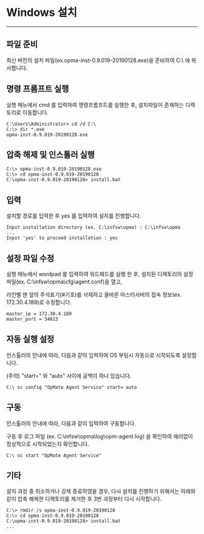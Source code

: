 # Windows 설치

---

## 파일 준비

최신 버전의 설치 파일(ex.opma-inst-0.9.019-20190128.exe)을 준비하여 C:\ 에 복사합니다.

## 명령 프롬프트 실행

실행 메뉴에서 cmd 를 입력하여 명령프롬프트를 실행한 후, 설치파일이 존재하는 디렉토리로 이동합니다.

```
C:\Users\Administrator> cd /d C:\
C:\> dir *.exe
opma-inst-0.9.019-20190128.exe
```

## 압축 해제 및 인스톨러 실행

```
C:\> opma-inst-0.9.019-20190128.exe
C:\> cd opma-inst-0.9.019-20190128
C:\opma-inst-0.9.019-20190128> install.bat
```

## 입력

설치할 경로를 입력한 후 yes 를 입력하여 설치를 진행합니다.

```
Input installation directory (ex. C:\infsw\opma) : C:\infsw\opma
...
Input 'yes' to proceed installation : yes
```

## 설정 파일 수정

실행 메뉴에서 wordpad 를 입력하여 워드패드를 실행 한 후, 설치된 디렉토리의 설정 파일(ex. C:\infsw\opma\cfg\agent.conf)을 열고,

라인별 맨 앞의 주석표기(#기호)를 삭제하고 올바른 마스터서버의 접속 정보(ex. 172.30.4.189)로 수정합니다.

```
master_ip = 172.30.4.189
master_port = 34813
```

## 자동 실행 설정

인스톨러의 안내에 따라, 다음과 같이 입력하여 OS 부팅시 자동으로 시작되도록 설정합니다.

(주의)  "start=" 와 "auto" 사이에 공백이 하나 있습니다.

```
C:\ sc config "OpMate Agent Service" start= auto
```

## 구동

인스톨러의 안내에 따라, 다음과 같이 입력하여 구동합니다.

구동 후 로그 파일 (ex. C:\infsw\opma\log\opm-agent.log) 을 확인하여 에러없이 정상적으로 시작되었는지 확인합니다.

```
C:\ sc start "OpMate Agent Service"
```

## 기타

설치 과정 중 취소하거나 강제 종료하였을 경우, 다시 설치를 진행하기 위해서는 아래와 같이 압축 해제한 디렉토리를 제거한 후 3번 과정부터 다시 시작합니다.

```
C:\> rmdir /s opma-inst-0.9.019-20190128
C:\> cd opma-inst-0.9.019-20190128
C:\opma-inst-0.9.019-20190128> install.bat
...
```
